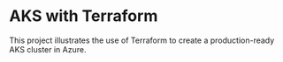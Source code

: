 # AKS with Terraform

This project illustrates the use of Terraform to create a production-ready AKS cluster in Azure.
